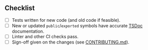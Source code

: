 <!-- Thanks for submitting a PR! Please ensure the following requirements are met in order for us to review your PR -->

## Checklist

-   [ ] Tests written for new code (and old code if feasible).
-   [ ] New or updated `public`/`exported` symbols have accurate [TSDoc](https://tsdoc.org/) documentation.
-   [ ] Linter and other CI checks pass.
-   [ ] Sign-off given on the changes (see [CONTRIBUTING.md](https://github.com/matrix-org/matrix-react-sdk/blob/develop/CONTRIBUTING.md)).
